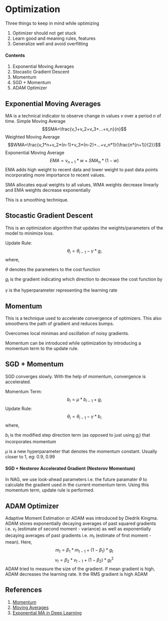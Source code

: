# Optimization
Three things to keep in mind while optimizing
1. Optimizer should not get stuck
2. Learn good and meaning rules, features
3. Generalize well and avoid overfitting

#### Contents
1. Exponential Moving Averages
2. Stocastic Gradient Descent
3. Momentum
4. SGD + Momentum
5. ADAM Optimizer

## Exponential Moving Averages
MA is a technical indicator to observe change in values $v$ over a period $n$ of time. 
Simple Moving Average $$SMA=\frac{v_1+v_2+v_3+...+v_n}{n}$$
Weighted Moving Average $$WMA=\frac{v_1*n+v_2*(n-1)+v_3*(n-2)+...+v_n*1}{\frac{n*(n+1)}{2}}$$
Exponential Moving Average $$EMA=v_{n+1}*w+SMA_{n}*(1-w)$$
EMA adds high weight to recent data and lower weight to past data points incorporating more importance to recent values.

SMA allocates equal weights to all values, WMA weights decrease linearly and EMA weights decrease exponentially

This is a smoothing technique.

## Stocastic Gradient Descent
This is an optimization algorithm that updates the weights/parameters of the model to minimize loss.

Update Rule:$$\theta_i=\theta_{i-1}-\gamma*g_i$$
where,

$\theta$ denotes the parameters to the cost function

$g_{i}$ is the gradient indicating which direction to decrease the cost function by

$\gamma$ is the hyperparameter representing the learning rate

## Momentum
This is a technique used to accelerate convergence of optimizers. This also smoothens the path of gradient and reduces bumps.

Overcomes local minimas and oscillation of noisy gradients.

Momentum can be introduced while optimization by introducing a momentum term to the update rule.

## SGD + Momentum
SGD converges slowly. With the help of momentum, convergence is accelerated.

Momentum Term:$$b_i=\mu*b_{i-1}+g_i$$
Update Rule:$$\theta_i=\theta_{i-1}-\gamma*b_i$$
where,

$b_{i}$ is the modified step direction term (as opposed to just using $g_{i}$) that incorporates momentum

$\mu$ is a new hyperparameter that denotes the momentum constant. Usually closer to 1, eg: 0.9, 0.99

#### SGD + Nesterov Accelerated Gradient (Nesterov Momentum)
In NAG, we use look-ahead parameters i.e. the future paramater $\theta$ to calculate the gradient used in the current momentum term. Using this momentum term, update rule is performed.

## ADAM Optimizer
Adaptive Moment Estimation or ADAM was introduced by Diedrik Kingma.
ADAM stores exponentially decaying averages of past squared gradients i.e. $v_t$ (estimate of second moment - variance) as well as exponentially decaying averages of past gradients i.e. $m_t$ (estimate of first moment - mean). Here,
$$m_t=\beta_{1}*m_{t-1}+(1-\beta_{1})*g_t$$
$$v_t=\beta_{2}*v_{t-1}+(1-\beta_{2})*{g_t}^2$$
ADAM tried to measure the size of the gradient. If mean gradient is high, ADAM decreases the learning rate. It the RMS gradient is high ADAM 

## References
1. [Momentum](https://optimization.cbe.cornell.edu/index.php?title=Momentum)
2. [Moving Averages](https://www.investopedia.com/ask/answers/071414/whats-difference-between-moving-average-and-weighted-moving-average.asp)
3. [Exponential MA in Deep Learning](https://medium.com/analytics-vidhya/understanding-exponential-moving-averages-e3f020d9d13b)